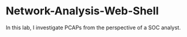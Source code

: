 # Network-Analysis-Web-Shell
In this lab, I investigate PCAPs from the perspective of a SOC analyst.
